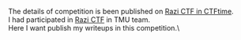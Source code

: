 The details of competition is been published on [Razi CTF in CTFtime](https://ctftime.org/event/1167).\
I had participated in [Razi CTF](http://razictf.ir/) in TMU team.\
Here I want publish my writeups in this competition.\
